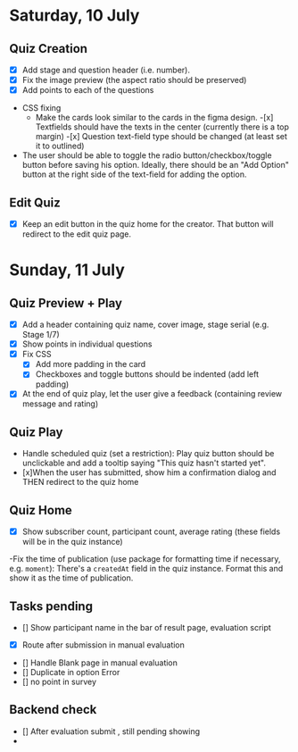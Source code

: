 # Saturday, 10 July

## Quiz Creation

- [x] Add stage and question header (i.e. number).
- [x] Fix the image preview (the aspect ratio should be preserved)
- [x] Add points to each of the questions
- CSS fixing
  - Make the cards look similar to the cards in the figma design. -[x] Textfields should have the texts in the center (currently there is a top margin) -[x] Question text-field type should be changed (at least set it to outlined)
- The user should be able to toggle the radio button/checkbox/toggle button before saving his option. Ideally, there should be an "Add Option" button at the right side of the text-field for adding the option.

## Edit Quiz

- [x] Keep an edit button in the quiz home for the creator. That button will redirect to the edit quiz page.

# Sunday, 11 July

## Quiz Preview + Play

- [x] Add a header containing quiz name, cover image, stage serial (e.g. Stage 1/7)
- [x] Show points in individual questions
- [x] Fix CSS
  - [x] Add more padding in the card
  - [x] Checkboxes and toggle buttons should be indented (add left padding)
- [x] At the end of quiz play, let the user give a feedback (containing review message and rating)

## Quiz Play

- Handle scheduled quiz (set a restriction): Play quiz button should be unclickable and add a tooltip saying "This quiz hasn't started yet".
- [x]When the user has submitted, show him a confirmation dialog and THEN redirect to the quiz home

## Quiz Home

-[x] Show subscriber count, participant count, average rating (these fields will be in the quiz instance)

-Fix the time of publication (use package for formatting time if necessary, e.g. `moment`): There's a `createdAt` field in the quiz instance. Format this and show it as the time of publication.

## Tasks pending

- []  Show participant name in the bar of result page, evaluation script
- [x]  Route after submission in manual evaluation
- []  Handle Blank page in manual evaluation
- []  Duplicate in option Error
- []  no point in survey

## Backend check
- []  After evaluation submit , still pending showing
- 
